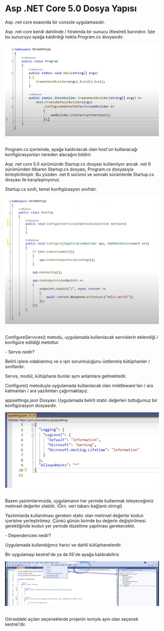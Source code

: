 # Asp .NET Core 5.0 Dosya Yapısı
<p>
Asp .net core esasında bir console uygulamasıdır. 
</p>
<p>
Asp .net core kendi dahilinde / fıtratında bir sunucu (Kestrel) barındırır. İşte bu sunucuyu ayağa kaldırdığı nokta Program.cs dosyasıdır.
</p>
<img src = "img/program_cs.png">

<br>
<br>
<p>
Program.cs içerisinde, ayağa kaldırılacak olan host'un kullanacağı konfigürasyonları nereden alacağını bildirir. 
</p>
<p>
Asp .net core 5.0 sürümünde Startup.cs dosyası kullanılıyor ancak .net 6 sürümünden itibaren Startup.cs dosyası, Program.cs dosyasıyla birleştirilmiştir. Bu yüzden .net 6 sürümü ve sonraki sürümlerde Startup.cs dosyası ile karşılaşmıyoruz. 
</p>

<p>
Startup.cs sınıfı, temel konfigürasyon sınıfıdır.
</p>

<img src = "img/startup_cs.png">

<br>
<br>
<p>
ConfigureServices() metodu, uygulamada kullanılacak servislerin eklendiği / konfigüre edildiği metottur.
</p>
<p>
- Servis nedir? 
</p>
<p>
Belirli işlere odaklanmış ve o işin sorumluluğunu üstlenmiş kütüphanler / sınıflardır.
</p>
<p>
Servis, modül, kütüphane bunlar aynı anlamlara gelmektedir.
</p>
<p>
Configure() metoduyla uygulamada kullanılacak olan middleware'ları / ara katmanları / ara yazılımları çağırmaktayız.
</p>

<p>
appsettings.json Dosyası: Uygulamada belirli static değerleri tuttuğumuz bir konfigürasyon dosyasıdır.
</p>

<img src = "img/appsettings.png">
<br>
<br>
<p>
Bazen yazılımlarımızda, uygulamanın her yerinde kullanmak isteyeceğimiz metinsel değerler olabilir. (Örn. veri tabanı bağlantı stringi)
</p>
<p>
Yazılımlarda kullanılması gereken static olan metinsel değerler kodun içerisine yerleştirilmez. Çünkü günün birinde bu değerin değiştirilmesi gerektiğinde kodun yer yerinde düzeltme yapılması gerekecektir. 
</p>

<p>
- Dependencies nedir? 
</p>
<p>
Uygulamada kullandığımız harici ve dahili kütüphanelerdir. 
</p>

<p>
Bir uygulamayı kestrel'de ya da IIS'de ayağa kaldırabiliriz
</p>

<img src = "img/kestrel.png">
<br>
<br>
<p>
Görseldeki açılan seçeneklerde projenin ismiyle aynı olan seçenek kestrel'dir. 
</p>


